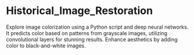 # Historical_Image_Restoration
Explore image colorization using a Python script and deep neural networks. It predicts color based on patterns from grayscale images, utilizing convolutional layers for stunning results. Enhance aesthetics by adding color to black-and-white images.
